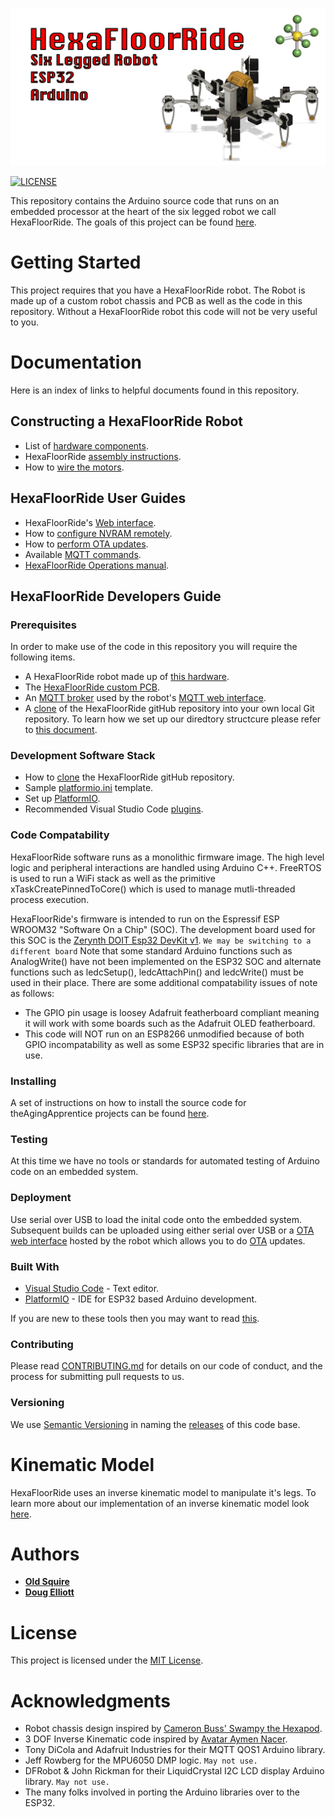 ![hexaBot](img/hexaFloorRideBanner.png)

[![LICENSE](https://img.shields.io/badge/license-MIT-lightgrey.svg)](https://raw.githubusercontent.com/mmistakes/minimal-mistakes/master/LICENSE)

This repository contains the Arduino source code that runs on an embedded processor at the heart of the six legged robot we call HexaFloorRide. The goals of this project can be found [here](goals.md). 

# Getting Started

This project requires that you have a HexaFloorRide robot. The Robot is made up of a custom robot chassis and PCB as well as the code in this repository. Without a HexaFloorRide robot this code will not be very useful to you. 

# Documentation

Here is an index of links to helpful documents found in this repository.

## Constructing a HexaFloorRide Robot
* List of [hardware components](/docs/hexaFloorRideHardware.md).
* HexaFloorRide [assembly instructions](/docs/hexaFloorRideAssembly.md).
* How to [wire the motors](/docs/wireMotors.md).

## HexaFloorRide User Guides
* HexaFloorRide's [Web interface](/docs/hexaFloorRideWebInterface.md).
* How to [configure NVRAM remotely](/docs/hexaFloorRideWebInterface.md#config-updater-screen).
* How to [perform OTA updates](/docs/hexaFloorRideWebInterface.md.md#ota-updater-screen).
* Available [MQTT commands](/docs/mqttCommands.md).
* [HexaFloorRide Operations manual](/docs/hexaFloorRideOperationManual.md).

## HexaFloorRide Developers Guide

### Prerequisites

In order to make use of the code in this repository you will require the following items.

* A HexaFloorRide robot made up of [this hardware](/docs/hexaFloorRideHardware.md).
* The [HexaFloorRide custom PCB](/docs/hexaFloorRideCircuit.md).
* An [MQTT broker](/docs/MQTTbroker.md) used by the robot's [MQTT web interface](/docs/hexaFloorRideWebInterface.md).  
* A [clone](/docs/cloneRepository.md) of the HexaFloorRide gitHub repository into your own local Git repository. To learn how we set up our diredtory structcure please refer to [this document](https://va3wam.github.io/versionControl/).

### Development Software Stack

* How to [clone](/docs/cloneRepository.md) the HexaFloorRide gitHub repository.
* Sample [platformio.ini](AA/platformIO-MAC-example.txt) template.
* Set up [PlatformIO](https://github.com/theAgingApprentice/HexaFloorRide/blob/main/docs/cloneRepository.md#set-up-platformio).
* Recommended Visual Studio Code [plugins](https://github.com/theAgingApprentice/HexaFloorRide/blob/main/docs/cloneRepository.md#visual-studio-code-plugins).

### Code Compatability

HexaFloorRide software runs as a monolithic firmware image. The high level logic and peripheral interactions are handled using Arduino C++. FreeRTOS is used to run a WiFi stack as well as the primitive xTaskCreatePinnedToCore() which is used to manage mutli-threaded process execution.

HexaFloorRide's firmware is intended to run on the Espressif ESP WROOM32 "Software On a Chip" (SOC). The development board used for this SOC is the [Zerynth DOIT Esp32 DevKit v1](https://testzdoc.zerynth.com/reference/boards/doit_esp32/docs/). ```We may be switching to a different board``` Note that some standard Arduino functions such as AnalogWrite() have not been implemented on the ESP32 SOC and alternate functions such as ledcSetup(), ledcAttachPin() and ledcWrite() must be used in their place. There are some additional compatability issues of note as follows:

* The GPIO pin usage is loosey Adafruit featherboard compliant meaning it will work with some boards such as the Adafruit OLED featherboard.
* This code will NOT run on an ESP8266 unmodified because of both GPIO incompatability as well as some ESP32 specific libraries that are in use.

### Installing

A set of instructions on how to install the source code for theAgingApprentice projects can be found [here](https://theAgingApprentice.github.io/versionControl/).

### Testing

At this time we have no tools or standards for automated testing of Arduino code on an embedded system. 

### Deployment

Use serial over USB to load the inital code onto the embedded system. Subsequent builds can be uploaded using either serial over USB or 
a [OTA web interface](/docs/webOTA.md) hosted by the robot which allows you to do [OTA](https://en.wikipedia.org/wiki/Over-the-air_programming) updates.

### Built With

* [Visual Studio Code](https://code.visualstudio.com/) - Text editor.
* [PlatformIO](https://platformio.org/) - IDE for ESP32 based Arduino development.

If you are new to these tools then you may want to read [this](https://randomnerdtutorials.com/vs-code-platformio-ide-esp32-esp8266-arduino/).

### Contributing

Please read [CONTRIBUTING.md](contributing.md) for details on our code
of conduct, and the process for submitting pull requests to us.

### Versioning

We use [Semantic Versioning](http://semver.org/) in naming the [releases](https://github.com/theAgingApprentice/hexaBot/releases) of this code base. 

# Kinematic Model

HexaFloorRide uses an inverse kinematic model to manipulate it's legs. To learn more about our implementation of an inverse kinematic model look <a href="/docs/kinematicModel.md">here</a>.

# Authors

* **[Old Squire](https://github.com/theagingapprentice)**
* **[Doug Elliott](https://github.com/nerdoug)**

# License

This project is licensed under the [MIT License](license.md).

# Acknowledgments

* Robot chassis design inspired by [Cameron Buss' Swampy the Hexapod](https://grabcad.com/library/swampy-the-hexapod-1).
* 3 DOF Inverse Kinematic code inspired by [Avatar
Aymen Nacer](https://github.com/AymenNacer/Forward-and-Inverse-Kinematics-for-3-DOF-Robotic-arm). 
* Tony DiCola and Adafruit Industries for their MQTT QOS1 Arduino library.
* Jeff Rowberg for the MPU6050 DMP logic. ```May not use.```
* DFRobot & John Rickman for their LiquidCrystal I2C LCD display Arduino library. ```May not use.```
* The many folks involved in porting the Arduino libraries over to the ESP32.
